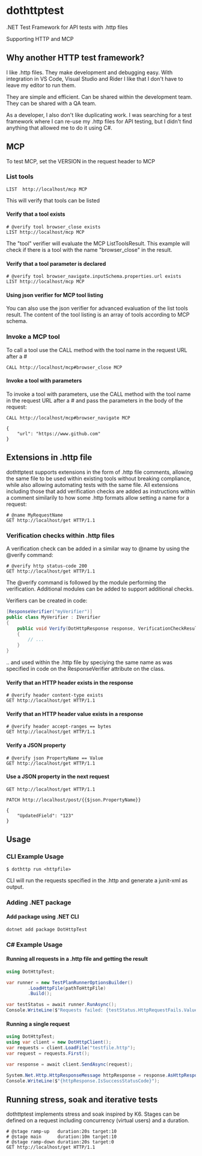 # dothttptest
.NET Test Framework for API tests with .http files

Supporting HTTP and MCP

## Why another HTTP test framework?

I like .http files. They make development and debugging easy. 
With integration in VS Code, Visual Studio and Rider I like that I don't have to leave my editor to run them. 

They are simple and efficient. Can be shared within the development team. They can be shared with a QA team.

As a developer, I also don't like duplicating work. I was searching for a test framework where I can re-use my .http files for API testing, but I didn't find anything that allowed me to do it using C#.

## MCP

To test MCP, set the VERSION in the request header to MCP

### List tools

```http
LIST  http://localhost/mcp MCP
```

This will verify that tools can be listed

#### Verify that a tool exists

```http
# @verify tool browser_close exists
LIST http://localhost/mcp MCP
```
The "tool" verifier will evaluate the MCP ListToolsResult. This example will check if there is a tool with the name "browser_close" in the result.

#### Verify that a tool parameter is declared

```http
# @verify tool browser_navigate.inputSchema.properties.url exists
LIST http://localhost/mcp MCP
```

#### Using json verifier for MCP tool listing

You can also use the json verifier for advanced evaluation of the list tools result.
The content of the tool listing is an array of tools according to MCP schema.

### Invoke a MCP tool

To call a tool use the CALL method with the tool name in the request URL after a #

```http
CALL http://localhost/mcp#browser_close MCP
```

#### Invoke a tool with parameters 

To invoke a tool with parameters, use the CALL method with the tool name in the request URL after a # and pass the parameters in the body of the request:
```http
CALL http://localhost/mcp#browser_navigate MCP

{
	"url": "https://www.github.com"
}
```

## Extensions in .http file

dothttptest supports extensions in the form of .http file comments, allowing the same file to be used within existing tools without breaking compliance, while also allowing automating tests with the same file.
All extensions including those that add verification checks are added as instructions within a comment similarily to how some .http formats allow setting a name for a request:
```http
# @name MyRequestName
GET http://localhost/get HTTP/1.1
```

### Verification checks within .http files

A verification check can be added in a similar way to @name by using the @verify command:
```http
# @verify http status-code 200
GET http://localhost/get HTTP/1.1
```

The @verify command is followed by the module performing the verification. Additional modules can be added to support additional checks.

Verifiers can be created in code:
```csharp
[ResponseVerifier("myVerifier")]
public class MyVerifier : IVerifier
{
	public void Verify(DotHttpResponse response, VerificationCheckResult result)
	{
		// ...
	}
}
```
.. and used within the .http file by speciying the same name as was specified in code on the ResponseVerifier attribute on the class.

#### Verify that an HTTP header exists in the response
```http
# @verify header content-type exists
GET http://localhost/get HTTP/1.1
```

#### Verify that an HTTP header value exists in a response
```http
# @verify header accept-ranges == bytes
GET http://localhost/get HTTP/1.1
```

#### Verify a JSON property 
```http
# @verify json PropertyName == Value
GET http://localhost/get HTTP/1.1
```

#### Use a JSON property in the next request
```http
GET http://localhost/get HTTP/1.1

PATCH http://localhost/post/{{$json.PropertyName}}

{
	"UpdatedField": "123"
}
```


## Usage

### CLI Example Usage

```
$ dothttp run <httpfile>
```
CLI will run the requests specified in the .http and generate a junit-xml as output.

### Adding .NET package

#### Add package using .NET CLI
```
dotnet add package DotHttpTest
```

### C# Example Usage

#### Running all requests in a .http file and getting the result

```csharp
using DotHttpTest;

var runner = new TestPlanRunnerOptionsBuilder()
		.LoadHttpFile(pathToHttpFile)
        .Build();

var testStatus = await runner.RunAsync();
Console.WriteLine($"Requests failed: {testStatus.HttpRequestFails.Value} / {testStatus.HttpRequests.Value}");
```

#### Running a single request

```csharp
using DotHttpTest;
using var client = new DotHttpClient();
var requests = client.LoadFile("testfile.http");
var request = requests.First();

var response = await client.SendAsync(request);

System.Net.Http.HttpResponseMessage httpResponse = response.AsHttpResponseMessage();
Console.WriteLine($"{httpResponse.IsSuccessStatusCode}");

```

## Running stress, soak and iterative tests

dothttptest implements stress and soak inspired by K6. 
Stages can be defined on a request including concurrency (virtual users) and a duration.
```http
# @stage ramp-up   duration:20s target:10
# @stage main      duration:10m target:10
# @stage ramp-down duration:20s target:0
GET http://localhost/get HTTP/1.1
```
